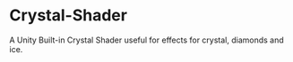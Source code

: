 # Crystal-Shader
 A Unity Built-in Crystal Shader useful for effects for crystal, diamonds and ice.
